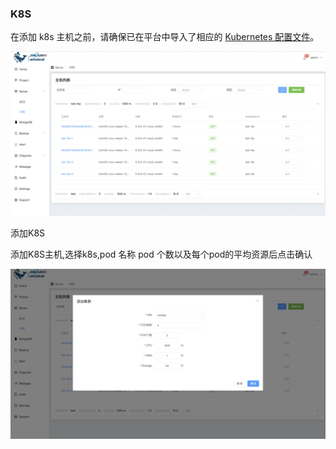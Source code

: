 ### K8S

在添加 k8s 主机之前，请确保已在平台中导入了相应的 [Kubernetes 配置文件](../Settings/Kubernetesconfiguration.md)。

![](../../../../images/whalealPlatformImages/K8S.png)

添加K8S

添加K8S主机,选择k8s,pod 名称 pod 个数以及每个pod的平均资源后点击确认

![](../../../../images/whalealPlatformImages/cK8S.png)